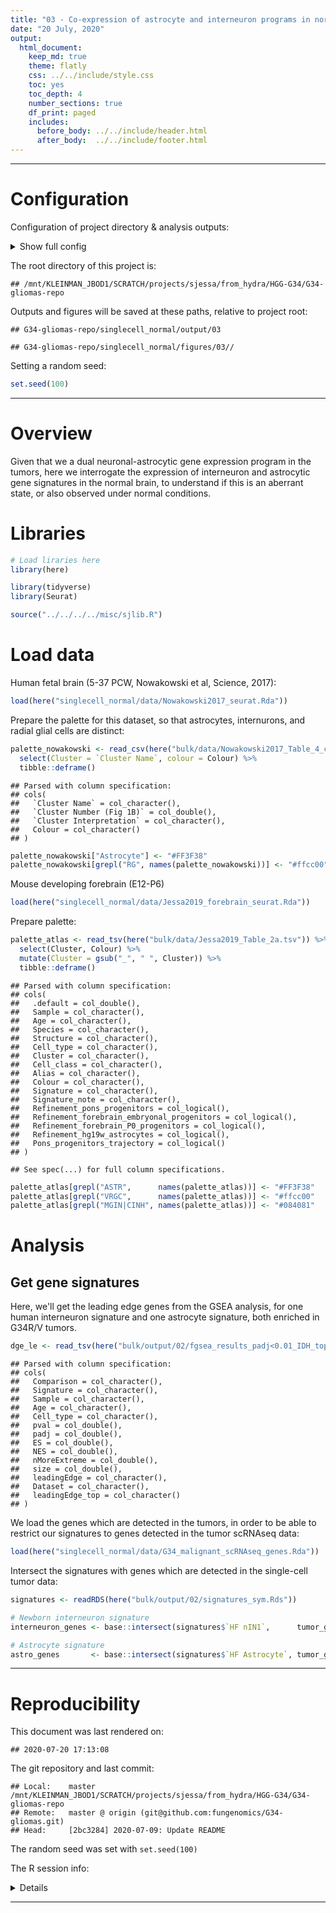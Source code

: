 ```yaml
---
title: "03 - Co-expression of astrocyte and interneuron programs in normal brain"
date: "20 July, 2020"
output:
  html_document:
    keep_md: true
    theme: flatly
    css: ../../include/style.css
    toc: yes
    toc_depth: 4
    number_sections: true
    df_print: paged
    includes:
      before_body: ../../include/header.html
      after_body:  ../../include/footer.html
---
```


<!-- FRONT MATTER, insert configuration info -->


<!-- Load custom CSS/JS for code folding -->
<link rel="stylesheet" type="text/css" href="../../include/hideOutput.css">
<script src="../../include/hideOutput.js"></script>

***

# Configuration

Configuration of project directory & analysis outputs:

<details><summary>Show full config</summary>

```r
library(here)

# Set up outputs
message("Document index: ", doc_id)
```

```
## Document index: 03
```

```r
# Specify where to save outputs
out        <- here(subdir, "output", doc_id); dir.create(out, recursive = TRUE)
figout     <- here(subdir, "figures", doc_id, "/"); dir.create(figout, recursive = TRUE)
cache      <- paste0("~/tmp/", basename(here()), "/", subdir, "/", doc_id, "/")
```

</details>

The root directory of this project is:

```
## /mnt/KLEINMAN_JBOD1/SCRATCH/projects/sjessa/from_hydra/HGG-G34/G34-gliomas-repo
```

Outputs and figures will be saved at these paths, relative to project root:

```
## G34-gliomas-repo/singlecell_normal/output/03
```

```
## G34-gliomas-repo/singlecell_normal/figures/03//
```



Setting a random seed:

```r
set.seed(100)
```

***

<!-- END OF FRONT MATTER -->


# Overview

Given that we a dual neuronal-astrocytic gene expression program in the tumors, here we interrogate the expression of interneuron and astrocytic
gene signatures in the normal brain, to understand if this is an
aberrant state, or also observed under normal conditions.


# Libraries


```r
# Load liraries here
library(here)

library(tidyverse)
library(Seurat)

source("../../../../misc/sjlib.R")
```


# Load data

Human fetal brain (5-37 PCW, Nowakowski et al, Science, 2017):


```r
load(here("singlecell_normal/data/Nowakowski2017_seurat.Rda"))
```

Prepare the palette for this dataset, so that astrocytes, internurons, and
radial glial cells are distinct:


```r
palette_nowakowski <- read_csv(here("bulk/data/Nowakowski2017_Table_4_cluster_labels_with_colours.csv")) %>%
  select(Cluster = `Cluster Name`, colour = Colour) %>%
  tibble::deframe()
```

```
## Parsed with column specification:
## cols(
##   `Cluster Name` = col_character(),
##   `Cluster Number (Fig 1B)` = col_double(),
##   `Cluster Interpretation` = col_character(),
##   Colour = col_character()
## )
```

```r
palette_nowakowski["Astrocyte"] <- "#FF3F38"
palette_nowakowski[grepl("RG", names(palette_nowakowski))] <- "#ffcc00"
```

Mouse developing forebrain (E12-P6)


```r
load(here("singlecell_normal/data/Jessa2019_forebrain_seurat.Rda"))
```

Prepare palette:


```r
palette_atlas <- read_tsv(here("bulk/data/Jessa2019_Table_2a.tsv")) %>% 
  select(Cluster, Colour) %>% 
  mutate(Cluster = gsub("_", " ", Cluster)) %>% 
  tibble::deframe()
```

```
## Parsed with column specification:
## cols(
##   .default = col_double(),
##   Sample = col_character(),
##   Age = col_character(),
##   Species = col_character(),
##   Structure = col_character(),
##   Cell_type = col_character(),
##   Cluster = col_character(),
##   Cell_class = col_character(),
##   Alias = col_character(),
##   Colour = col_character(),
##   Signature = col_character(),
##   Signature_note = col_character(),
##   Refinement_pons_progenitors = col_logical(),
##   Refinement_forebrain_embryonal_progenitors = col_logical(),
##   Refinement_forebrain_P0_progenitors = col_logical(),
##   Refinement_hg19w_astrocytes = col_logical(),
##   Pons_progenitors_trajectory = col_logical()
## )
```

```
## See spec(...) for full column specifications.
```

```r
palette_atlas[grepl("ASTR",      names(palette_atlas))] <- "#FF3F38"
palette_atlas[grepl("VRGC",      names(palette_atlas))] <- "#ffcc00"
palette_atlas[grepl("MGIN|CINH", names(palette_atlas))] <- "#084081"
```



# Analysis

## Get gene signatures

Here, we'll get the leading edge genes from the GSEA analysis, for one human
interneuron signature and one astrocyte signature, both enriched in G34R/V tumors.


```r
dge_le <- read_tsv(here("bulk/output/02/fgsea_results_padj<0.01_IDH_top_le.tsv"))
```

```
## Parsed with column specification:
## cols(
##   Comparison = col_character(),
##   Signature = col_character(),
##   Sample = col_character(),
##   Age = col_character(),
##   Cell_type = col_character(),
##   pval = col_double(),
##   padj = col_double(),
##   ES = col_double(),
##   NES = col_double(),
##   nMoreExtreme = col_double(),
##   size = col_double(),
##   leadingEdge = col_character(),
##   Dataset = col_character(),
##   leadingEdge_top = col_character()
## )
```

We load the genes which are detected in the tumors, in order to be able to restrict
our signatures to genes detected in the tumor scRNAseq data:


```r
load(here("singlecell_normal/data/G34_malignant_scRNAseq_genes.Rda"))
```

Intersect the signatures with genes which are detected in the single-cell tumor data:


```r
signatures <- readRDS(here("bulk/output/02/signatures_sym.Rds"))

# Newborn interneuron signature
interneuron_genes <- base::intersect(signatures$`HF nIN1`,      tumor_genes)

# Astrocyte signature
astro_genes       <- base::intersect(signatures$`HF Astrocyte`, tumor_genes)
```



<!-- END MATTER, insert reproducibility info -->


***

<!-- Create reproducibility receipt e.g. https://github.com/benmarwick/rrtools/blob/master/inst/templates/paper.Rmd -->

# Reproducibility

This document was last rendered on:

```
## 2020-07-20 17:13:08
```

The git repository and last commit:

```
## Local:    master /mnt/KLEINMAN_JBOD1/SCRATCH/projects/sjessa/from_hydra/HGG-G34/G34-gliomas-repo
## Remote:   master @ origin (git@github.com:fungenomics/G34-gliomas.git)
## Head:     [2bc3284] 2020-07-09: Update README
```

The random seed was set with `set.seed(100)`

The R session info:
<details>

```
## R version 3.5.0 (2018-04-23)
## Platform: x86_64-redhat-linux-gnu (64-bit)
## Running under: CentOS Linux 7 (Core)
## 
## Matrix products: default
## BLAS/LAPACK: /var/chroots/hydraex-centos-7/usr/lib64/R/lib/libRblas.so
## 
## locale:
## [1] C
## 
## attached base packages:
## [1] stats     graphics  grDevices datasets  utils     methods   base     
## 
## other attached packages:
##  [1] bindrcpp_0.2.2  Seurat_2.3.4    Matrix_1.2-14   cowplot_0.9.4  
##  [5] forcats_0.3.0   stringr_1.3.1   dplyr_0.7.7     purrr_0.3.4    
##  [9] readr_1.3.1     tidyr_0.8.2     tibble_3.0.1    ggplot2_3.1.0  
## [13] tidyverse_1.2.1 here_0.1       
## 
## loaded via a namespace (and not attached):
##   [1] readxl_1.2.0        snow_0.4-3          backports_1.1.3    
##   [4] Hmisc_4.2-0         plyr_1.8.4          igraph_1.2.2       
##   [7] lazyeval_0.2.1      splines_3.5.0       digest_0.6.16      
##  [10] foreach_1.4.4       htmltools_0.3.6     lars_1.2           
##  [13] gdata_2.18.0        magrittr_1.5        checkmate_1.9.1    
##  [16] cluster_2.0.7-1     mixtools_1.1.0      ROCR_1.0-7         
##  [19] modelr_0.1.3        R.utils_2.7.0       colorspace_1.4-0   
##  [22] rvest_0.3.2         haven_2.0.0         xfun_0.12          
##  [25] crayon_1.3.4        jsonlite_1.6        bindr_0.1.1        
##  [28] survival_2.41-3     zoo_1.8-4           iterators_1.0.10   
##  [31] ape_5.2             glue_1.4.1          gtable_0.2.0       
##  [34] kernlab_0.9-27      prabclus_2.2-7      DEoptimR_1.0-8     
##  [37] scales_1.0.0        mvtnorm_1.0-10      bibtex_0.4.2       
##  [40] Rcpp_1.0.0          metap_1.1           dtw_1.20-1         
##  [43] htmlTable_1.13.1    reticulate_1.10     foreign_0.8-70     
##  [46] bit_1.1-14          proxy_0.4-22        mclust_5.4.2       
##  [49] SDMTools_1.1-221    Formula_1.2-3       tsne_0.1-3         
##  [52] stats4_3.5.0        htmlwidgets_1.3     httr_1.4.0         
##  [55] gplots_3.0.1.1      RColorBrewer_1.1-2  fpc_2.1-11.1       
##  [58] acepack_1.4.1       modeltools_0.2-22   ellipsis_0.2.0.1   
##  [61] ica_1.0-2           pkgconfig_2.0.2     R.methodsS3_1.7.1  
##  [64] flexmix_2.3-14      nnet_7.3-12         reshape2_1.4.3     
##  [67] tidyselect_1.1.0    rlang_0.4.6         munsell_0.5.0      
##  [70] cellranger_1.1.0    tools_3.5.0         cli_1.0.1          
##  [73] generics_0.0.2      broom_0.5.1         ggridges_0.5.1     
##  [76] evaluate_0.12       yaml_2.2.0          npsurv_0.4-0       
##  [79] knitr_1.21          bit64_0.9-7         fitdistrplus_1.0-14
##  [82] robustbase_0.93-2   caTools_1.17.1.1    RANN_2.6           
##  [85] pbapply_1.4-0       nlme_3.1-137        R.oo_1.22.0        
##  [88] xml2_1.2.0          hdf5r_1.0.0         compiler_3.5.0     
##  [91] rstudioapi_0.9.0    png_0.1-7           lsei_1.2-0         
##  [94] stringi_1.2.4       lattice_0.20-35     trimcluster_0.1-2.1
##  [97] vctrs_0.3.1         pillar_1.4.4        lifecycle_0.2.0    
## [100] BiocManager_1.30.10 Rdpack_0.10-1       lmtest_0.9-36      
## [103] data.table_1.12.0   bitops_1.0-6        irlba_2.3.3        
## [106] gbRd_0.4-11         R6_2.3.0            latticeExtra_0.6-28
## [109] renv_0.10.0         KernSmooth_2.23-15  gridExtra_2.3      
## [112] codetools_0.2-15    MASS_7.3-49         gtools_3.8.1       
## [115] assertthat_0.2.0    rprojroot_1.3-2     withr_2.1.2        
## [118] diptest_0.75-7      parallel_3.5.0      doSNOW_1.0.16      
## [121] hms_0.4.2           grid_3.5.0          rpart_4.1-13       
## [124] class_7.3-14        rmarkdown_1.11      segmented_0.5-3.0  
## [127] Rtsne_0.15          git2r_0.27.1        lubridate_1.7.4    
## [130] base64enc_0.1-3
```

</details>


***

<!-- END OF END MATTER -->
